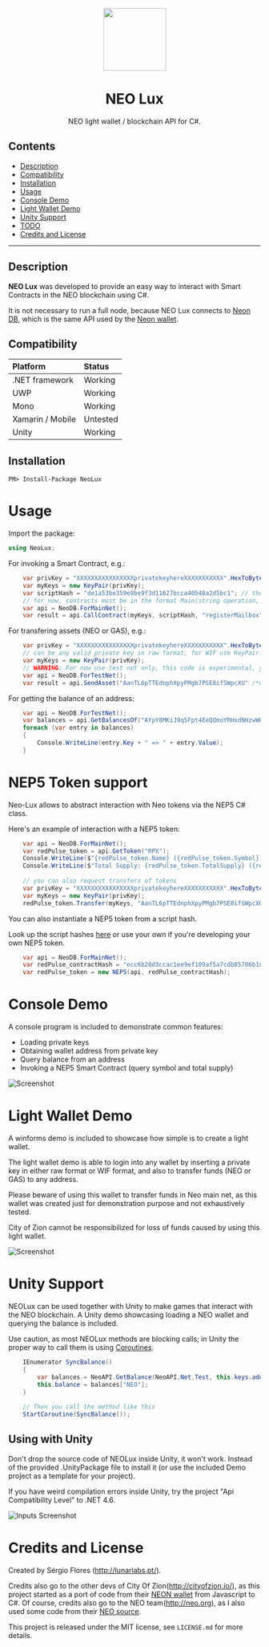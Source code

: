 <p align="center">
  <img
    src="http://res.cloudinary.com/vidsy/image/upload/v1503160820/CoZ_Icon_DARKBLUE_200x178px_oq0gxm.png"
    width="125px"
  >
</p>

<h1 align="center">NEO Lux</h1>

<p align="center">
  NEO light wallet / blockchain API for C#.
</p>

## Contents

- [Description](#description)
- [Compatibility](#compatibility)
- [Installation](#installation)
- [Usage](#usage)
- [Console Demo](#console-demo)
- [Light Wallet Demo](#light-wallet-demo)
- [Unity Support](#unity-support)
- [TODO](#todo)
- [Credits and License](#credits-and-license)

---

## Description

**NEO Lux** was developed to provide an easy way to interact with Smart Contracts in the NEO blockchain using C#. 

It is not necessary to run a full node, because NEO Lux connects to [Neon DB](https://github.com/CityOfZion/neon-wallet-db), which is the same API used by the [Neon wallet](https://github.com/CityOfZion/neon-wallet/).

## Compatibility

Platform 		| Status
:---------------------- | :------------
.NET framework 		| Working
UWP 			| Working
Mono 			| Working
Xamarin / Mobile 	| Untested
Unity 			| Working


## Installation

    PM> Install-Package NeoLux

# Usage

Import the package:

```c#
using NeoLux;
```

For invoking a Smart Contract, e.g.:

```c#
	var privKey = "XXXXXXXXXXXXXXXXprivatekeyhereXXXXXXXXXXX".HexToBytes();	 // can be any valid private key
	var myKeys = new KeyPair(privKey);
	var scriptHash = "de1a53be359e8be9f3d11627bcca40548a2d5bc1"; // the scriptHash of the smart contract you want to use	
	// for now, contracts must be in the format Main(string operation, object[] args)
	var api = NeoDB.ForMainNet();
	var result = api.CallContract(myKeys, scriptHash, "registerMailbox", new object[] { "ABCDE", "demo@phantasma.io" });
```

For transfering assets (NEO or GAS), e.g.:

```c#
	var privKey = "XXXXXXXXXXXXXXXXprivatekeyhereXXXXXXXXXXX".HexToBytes();	 
	// can be any valid private key in raw format, for WIF use KeyPair.FromWIF
	var myKeys = new KeyPair(privKey);
	// WARNING: For now use test net only, this code is experimental, you could lose real assets if using main net
	var api = NeoDB.ForTestNet();
	var result = api.SendAsset("AanTL6pTTEdnphXpyPMgb7PSE8ifSWpcXU" /*destination address*/, "GAS", 3 /*amount to send */ , myKeys);
```

For getting the balance of an address:

```c#
	var api = NeoDB.ForTestNet();
	var balances = api.GetBalancesOf("AYpY8MKiJ9q5Fpt4EeQQmoYRHxdNHzwWHk");
	foreach (var entry in balances)
	{
		Console.WriteLine(entry.Key + " => " + entry.Value);
	}
```

# NEP5 Token support

Neo-Lux allows to abstract interaction with Neo tokens via the NEP5 C# class.

Here's an example of interaction with a NEP5 token:

```c#
	var api = NeoDB.ForMainNet(); 
	var redPulse_token = api.GetToken("RPX");	
	Console.WriteLine($"{redPulse_token.Name} ({redPulse_token.Symbol})");
	Console.WriteLine($"Total Supply: {redPulse_token.TotalSupply} ({redPulse_token.Symbol})");
	
	// you can also request transfers of tokens
	var privKey = "XXXXXXXXXXXXXXXXprivatekeyhereXXXXXXXXXXX".HexToBytes();	 // can be any valid private key
	var myKeys = new KeyPair(privKey);
	redPulse_token.Transfer(myKeys, "AanTL6pTTEdnphXpyPMgb7PSE8ifSWpcXU" /*destination*/, 123 /*amount to send*/); 
```

You can also instantiate a NEP5 token from a script hash.

Look up the script hashes [here](https://neotracker.io/browse/asset/1) or use your own if you're developing your own NEP5 token.

```c#
	var api = NeoDB.ForMainNet(); 	
	var redPulse_contractHash = "ecc6b20d3ccac1ee9ef109af5a7cdb85706b1df9";
	var redPulse_token = new NEP5(api, redPulse_contractHash);
```	

# Console Demo

A console program is included to demonstrate common features:
+ Loading private keys
+ Obtaining wallet address from private key
+ Query balance from an address
+ Invoking a NEP5 Smart Contract (query symbol and total supply)

![Screenshot](images/console_demo.jpg)

# Light Wallet Demo

A winforms demo is included to showcase how simple is to create a light wallet.

The light wallet demo is able to login into any wallet by inserting a private key in either raw format or WIF format, and also to transfer funds (NEO or GAS) to any address.

Please beware of using this wallet to transfer funds in Neo main net, as this wallet was created just for demonstration purpose and not exhaustively tested.

City of Zion cannot be responsibilized for loss of funds caused by using this light wallet.

![Screenshot](images/light_wallet.jpg)

# Unity Support

NEOLux can be used together with Unity to make games that interact with the NEO blockchain.
A Unity demo showcasing loading a NEO wallet and querying the balance is included.

Use caution, as most NEOLux methods are blocking calls; in Unity the proper way to call them is using [Coroutines](https://docs.unity3d.com/Manual/Coroutines.html).
```c#
    IEnumerator SyncBalance()
    {
        var balances = NeoAPI.GetBalance(NeoAPI.Net.Test, this.keys.address);
        this.balance = balances["NEO"];
    }
	
	// Then you call the method like this
	StartCoroutine(SyncBalance());
```

## Using with Unity

Don't drop the source code of NEOLux inside Unity, it won't work. Instead of the provided .UnityPackage file to install it (or use the included Demo project as a template for your project).

If you have weird compilation errors inside Unity, try the project "Api Compatibility Level" to .NET 4.6.

![Inputs Screenshot](images/neo_unity.jpg)

# Credits and License

Created by Sérgio Flores (<http://lunarlabs.pt/>).

Credits also go to the other devs of City Of Zion(<http://cityofzion.io/>), as this project started as a port of code from their [NEON wallet](https://github.com/CityOfZion/neon-wallet) from Javascript to C#.
Of course, credits also go to the NEO team(<http://neo.org>), as I also used some code from their [NEO source](https://github.com/neo-project/neo).

This project is released under the MIT license, see `LICENSE.md` for more details.
